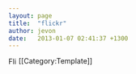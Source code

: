 ```yaml
---
layout: page
title:  "flickr"
author: jevon
date:   2013-01-07 02:41:37 +1300
---
```


<img src="/w/img/socialmedia/flickr-16x16.png" width="16" height="16" style="vertical-align: text-bottom;" alt="Flickr Icon"> [[Category:Template]]